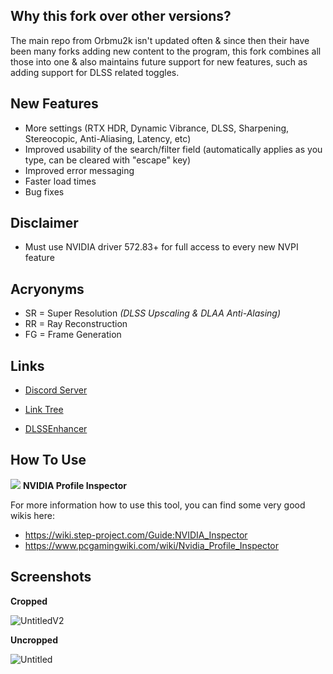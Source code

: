 ## Why this fork over other versions?
The main repo from Orbmu2k isn't updated often & since then their have been many forks adding new content to the program, this fork combines all those into one & also maintains future support for new features, such as adding support for DLSS related toggles.

## New Features
- More settings (RTX HDR, Dynamic Vibrance, DLSS, Sharpening, Stereocopic, Anti-Aliasing, Latency, etc)
- Improved usability of the search/filter field (automatically applies as you type, can be cleared with "escape" key)
- Improved error messaging
- Faster load times
- Bug fixes

## Disclaimer

- Must use NVIDIA driver 572.83+ for full access to every new NVPI feature

## Acryonyms

- SR = Super Resolution *(DLSS Upscaling & DLAA Anti-Alasing)*
- RR = Ray Reconstruction
- FG = Frame Generation

## Links

* [Discord Server](https://discord.gg/dc74er8TJF)

* [Link Tree](https://linktr.ee/Hybred)

* [DLSSEnhancer](https://www.nexusmods.com/site/mods/998)

## How To Use

![](/nspector/Images/n1-016.png) **NVIDIA Profile Inspector**

For more information how to use this tool, you can find some very good wikis here:
* https://wiki.step-project.com/Guide:NVIDIA_Inspector
* https://www.pcgamingwiki.com/wiki/Nvidia_Profile_Inspector

## Screenshots

**Cropped**

![UntitledV2](https://github.com/user-attachments/assets/89168980-2af4-46f8-9a0f-b609e11c7b91)

**Uncropped**

![Untitled](https://github.com/user-attachments/assets/e891eb82-38d2-4d18-ad44-b2f250237ec4)
